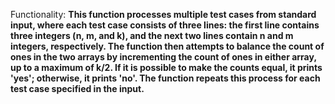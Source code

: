 Functionality: **This function processes multiple test cases from standard input, where each test case consists of three lines: the first line contains three integers (n, m, and k), and the next two lines contain n and m integers, respectively. The function then attempts to balance the count of ones in the two arrays by incrementing the count of ones in either array, up to a maximum of k/2. If it is possible to make the counts equal, it prints 'yes'; otherwise, it prints 'no'. The function repeats this process for each test case specified in the input.**